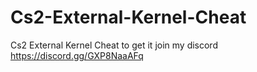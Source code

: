 # Cs2-External-Kernel-Cheat
Cs2 External Kernel Cheat to get it join my discord https://discord.gg/GXP8NaaAFq
